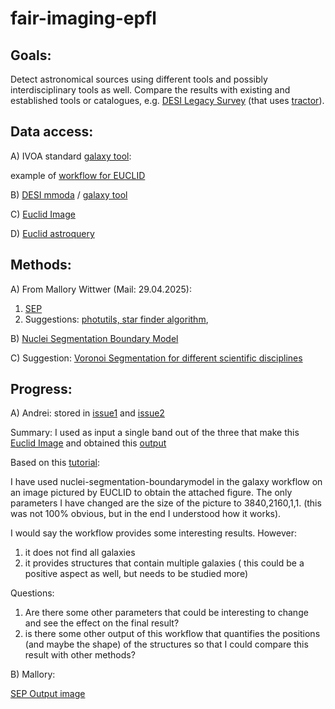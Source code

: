 # fair-imaging-epfl

## Goals:

Detect astronomical sources using different tools and possibly interdisciplinary tools as well.
Compare the results with existing and established tools or catalogues, e.g. [DESI Legacy Survey](https://www.legacysurvey.org/) (that uses [tractor](https://github.com/dstndstn/tractor)).




## Data access:

A) IVOA standard [galaxy tool](https://usegalaxy.eu/root?tool_id=toolshed.g2.bx.psu.edu/repos/astroteam/astronomical_archives/astronomical_archives/0.10.0): 
  
  example of [workflow for EUCLID](https://usegalaxy.eu/u/avariu/w/query-euclid)
   
  
B) [DESI mmoda](https://gitlab.renkulab.io/astronomy/mmoda/desi-legacy-survey) / [galaxy tool](https://galaxy.odahub.fr/root?tool_id=toolshed.g2.bx.psu.edu/repos/astroteam/desi_legacy_survey_astro_tool/desi_legacy_survey_astro_tool/0.0.1+galaxy0)

C) [Euclid Image](https://euclid.caltech.edu/image/euclid20250319d-euclid-deep-field-south-70x-zoom)

D) [Euclid astroquery](https://astroquery.readthedocs.io/en/latest/esa/euclid/euclid.html#cutout-search)


## Methods:
A) From Mallory Wittwer  (Mail: 29.04.2025):
  1) [SEP](https://sep.readthedocs.io/en/stable/tutorial.html)
  3) Suggestions: [photutils, star finder algorithm](https://photutils.readthedocs.io/en/stable/user_guide/index.html),

B) [Nuclei Segmentation Boundary Model](https://bioimage.io/#/?id=10.5281%2Fzenodo.5764892)

C) Suggestion: [Voronoi Segmentation for different scientific disciplines](https://github.com/galaxyproject/training-material/pull/5508#issuecomment-2830306324)


## Progress:
A) Andrei:
  stored in [issue1](https://github.com/FAIR-imaging/OSCARS-FIESTA/issues/23#issuecomment-2804841724) and [issue2](https://github.com/FAIR-imaging/OSCARS-FIESTA/issues/1#issuecomment-2829873631)

  Summary:
  I used as input a single band out of the three that make this [Euclid Image](https://euclid.caltech.edu/image/euclid20250319d-euclid-deep-field-south-70x-zoom) and obtained this [output](./Galaxy13-Overlay-images-on-data-12-and-data-2-output_png.png)

  Based on this [tutorial](https://training.galaxyproject.org/training-material/topics/imaging/tutorials/process-image-bioimageio/tutorial.html):
  
  
  I have used nuclei-segmentation-boundarymodel in the galaxy workflow on an image pictured by EUCLID to obtain the attached figure. The only parameters I have changed are the size of the picture to 3840,2160,1,1. (this was not 100% obvious, but in the end I understood how it works).
  
  I would say the workflow provides some interesting results. However:
  1) it does not find all galaxies
  2) it provides structures that contain multiple galaxies ( this could be a positive aspect as well, but needs to be studied more)

  Questions:
  1) Are there some other parameters that could be interesting to change and see the effect on the final result?
  2) is there some other output of this workflow that quantifies the positions (and maybe the shape) of the structures so that I could compare this result with other methods?

B) Mallory:

[SEP Output image](mallory_sep_output.png)
  


